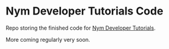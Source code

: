 # Nym Developer Tutorials Code 
Repo storing the finished code for [Nym Developer Tutorials](https://nymtech.net/docs/stable/tutorials/nym-simple-websocket-tutorial). 

More coming regularly very soon. 
